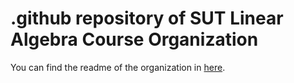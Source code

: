 # .github repository of SUT Linear Algebra Course Organization

You can find the readme of the organization in [here](https://github.com/linear-algebra-sut/.github/blob/main/profile/README.md).

